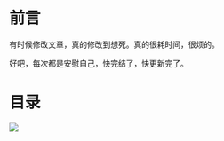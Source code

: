 # 前言 #

有时候修改文章，真的修改到想死。真的很耗时间，很烦的。

好吧，每次都是安慰自己，快完结了，快更新完了。

# 目录 #

![](http://twowaterimage.oss-cn-beijing.aliyuncs.com/2019-10-14-Python%20%E7%9A%84%20Magic%20Method.png)


